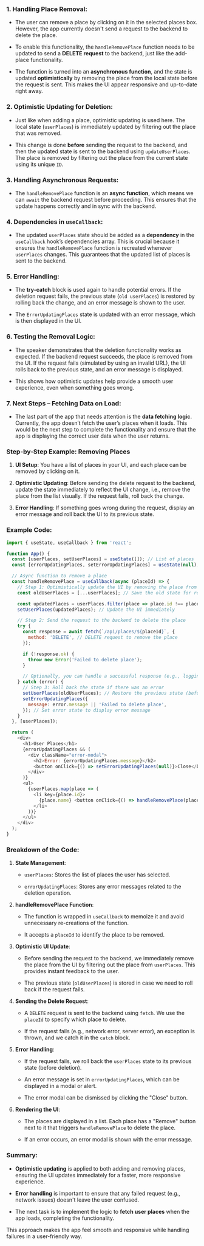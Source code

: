 
### 1. **Handling Place Removal**:

- The user can remove a place by clicking on it in the selected places box. However, the app currently doesn't send a request to the backend to delete the place.
    
- To enable this functionality, the `handleRemovePlace` function needs to be updated to send a **DELETE request** to the backend, just like the add-place functionality.
    
- The function is turned into an **asynchronous function**, and the state is updated **optimistically** by removing the place from the local state before the request is sent. This makes the UI appear responsive and up-to-date right away.
    

### 2. **Optimistic Updating for Deletion**:

- Just like when adding a place, optimistic updating is used here. The local state (`userPlaces`) is immediately updated by filtering out the place that was removed.
    
- This change is done **before** sending the request to the backend, and then the updated state is sent to the backend using `updateUserPlaces`. The place is removed by filtering out the place from the current state using its unique `ID`.
    

### 3. **Handling Asynchronous Requests**:

- The `handleRemovePlace` function is an **async function**, which means we can `await` the backend request before proceeding. This ensures that the update happens correctly and in sync with the backend.
    

### 4. **Dependencies in `useCallback`**:

- The updated `userPlaces` state should be added as a **dependency** in the `useCallback` hook’s dependencies array. This is crucial because it ensures the `handleRemovePlace` function is recreated whenever `userPlaces` changes. This guarantees that the updated list of places is sent to the backend.
    

### 5. **Error Handling**:

- The **try-catch** block is used again to handle potential errors. If the deletion request fails, the previous state (`old userPlaces`) is restored by rolling back the change, and an error message is shown to the user.
    
- The `ErrorUpdatingPlaces` state is updated with an error message, which is then displayed in the UI.
    

### 6. **Testing the Removal Logic**:

- The speaker demonstrates that the deletion functionality works as expected. If the backend request succeeds, the place is removed from the UI. If the request fails (simulated by using an invalid URL), the UI rolls back to the previous state, and an error message is displayed.
    
- This shows how optimistic updates help provide a smooth user experience, even when something goes wrong.
    

### 7. **Next Steps – Fetching Data on Load**:

- The last part of the app that needs attention is the **data fetching logic**. Currently, the app doesn’t fetch the user’s places when it loads. This would be the next step to complete the functionality and ensure that the app is displaying the correct user data when the user returns.
    


### Step-by-Step Example: Removing Places

1. **UI Setup**: You have a list of places in your UI, and each place can be removed by clicking on it.
    
2. **Optimistic Updating**: Before sending the delete request to the backend, update the state immediately to reflect the UI change, i.e., remove the place from the list visually. If the request fails, roll back the change.
    
3. **Error Handling**: If something goes wrong during the request, display an error message and roll back the UI to its previous state.
    

### Example Code:

```javascript
import { useState, useCallback } from 'react';

function App() {
  const [userPlaces, setUserPlaces] = useState([]); // List of places
  const [errorUpdatingPlaces, setErrorUpdatingPlaces] = useState(null); // Error state

  // Async function to remove a place
  const handleRemovePlace = useCallback(async (placeId) => {
    // Step 1: Optimistically update the UI by removing the place from the list
    const oldUserPlaces = [...userPlaces]; // Save the old state for rollback

    const updatedPlaces = userPlaces.filter(place => place.id !== placeId);
    setUserPlaces(updatedPlaces); // Update the UI immediately

    // Step 2: Send the request to the backend to delete the place
    try {
      const response = await fetch(`/api/places/${placeId}`, {
        method: 'DELETE', // DELETE request to remove the place
      });

      if (!response.ok) {
        throw new Error('Failed to delete place');
      }

      // Optionally, you can handle a successful response (e.g., logging or showing a success message)
    } catch (error) {
      // Step 3: Roll back the state if there was an error
      setUserPlaces(oldUserPlaces); // Restore the previous state (before deletion)
      setErrorUpdatingPlaces({
        message: error.message || 'Failed to delete place',
      }); // Set error state to display error message
    }
  }, [userPlaces]);

  return (
    <div>
      <h1>User Places</h1>
      {errorUpdatingPlaces && (
        <div className="error-modal">
          <h2>Error: {errorUpdatingPlaces.message}</h2>
          <button onClick={() => setErrorUpdatingPlaces(null)}>Close</button>
        </div>
      )}
      <ul>
        {userPlaces.map(place => (
          <li key={place.id}>
            {place.name} <button onClick={() => handleRemovePlace(place.id)}>Remove</button>
          </li>
        ))}
      </ul>
    </div>
  );
}
```

### Breakdown of the Code:

1. **State Management**:
    
    - `userPlaces`: Stores the list of places the user has selected.
        
    - `errorUpdatingPlaces`: Stores any error messages related to the deletion operation.
        
2. **handleRemovePlace Function**:
    
    - The function is wrapped in `useCallback` to memoize it and avoid unnecessary re-creations of the function.
        
    - It accepts a `placeId` to identify the place to be removed.
        
3. **Optimistic UI Update**:
    
    - Before sending the request to the backend, we immediately remove the place from the UI by filtering out the place from `userPlaces`. This provides instant feedback to the user.
        
    - The previous state (`oldUserPlaces`) is stored in case we need to roll back if the request fails.
        
4. **Sending the Delete Request**:
    
    - A `DELETE` request is sent to the backend using `fetch`. We use the `placeId` to specify which place to delete.
        
    - If the request fails (e.g., network error, server error), an exception is thrown, and we catch it in the `catch` block.
        
5. **Error Handling**:
    
    - If the request fails, we roll back the `userPlaces` state to its previous state (before deletion).
        
    - An error message is set in `errorUpdatingPlaces`, which can be displayed in a modal or alert.
        
    - The error modal can be dismissed by clicking the "Close" button.
        
6. **Rendering the UI**:
    
    - The places are displayed in a list. Each place has a "Remove" button next to it that triggers `handleRemovePlace` to delete the place.
        
    - If an error occurs, an error modal is shown with the error message.
        

### Summary:

- **Optimistic updating** is applied to both adding and removing places, ensuring the UI updates immediately for a faster, more responsive experience.
    
- **Error handling** is important to ensure that any failed request (e.g., network issues) doesn't leave the user confused.
    
- The next task is to implement the logic to **fetch user places** when the app loads, completing the functionality.
    

This approach makes the app feel smooth and responsive while handling failures in a user-friendly way.